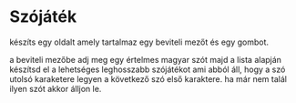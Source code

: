 # Szójáték

készíts egy oldalt amely tartalmaz egy beviteli mezőt és egy gombot.

a beviteli mezőbe adj meg egy értelmes magyar szót majd a lista alapján készítsd el a lehetséges leghosszabb szójátékot ami abból áll, hogy a szó utolsó karaketere legyen a következő szó első karaktere. ha már nem talál ilyen szót akkor álljon le.
